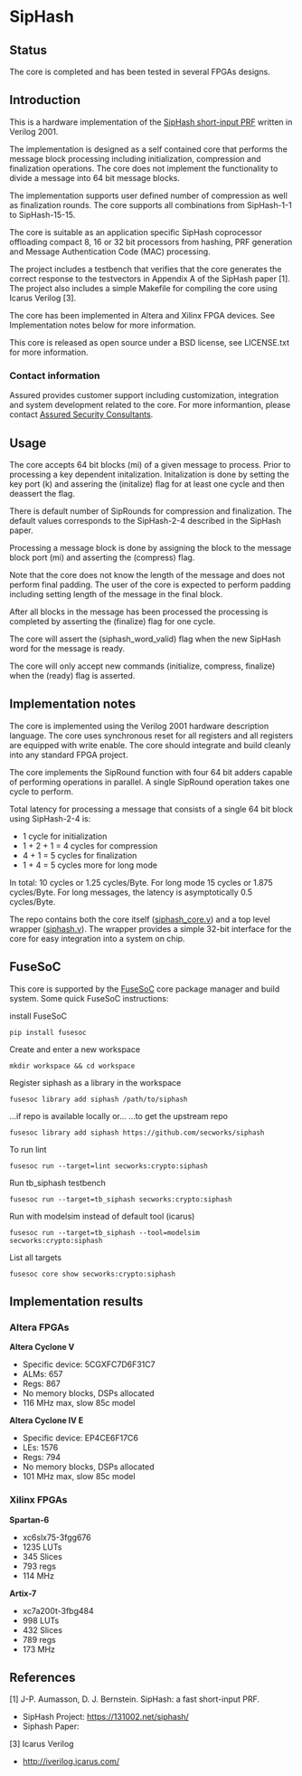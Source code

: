 # SipHash #

## Status ##

The core is completed and has been tested in several FPGAs designs.


## Introduction ##

This is a hardware implementation of the [SipHash short-input PRF](https://131002.net/siphash/siphash.pdf) written in Verilog 2001.

The implementation is designed as a self contained core that performs
the message block processing including initialization, compression and
finalization operations. The core does not implement the functionality
to divide a message into 64 bit message blocks.

The implementation supports user defined number of
compression as well as finalization rounds. The core supports all
combinations from SipHash-1-1 to SipHash-15-15.

The core is suitable as an application specific SipHash coprocessor
offloading compact 8, 16 or 32 bit processors from hashing, PRF
generation and Message Authentication Code (MAC) processing.

The project includes a testbench that verifies that the core generates
the correct response to the testvectors in Appendix A of the SipHash
paper [1]. The project also includes a simple Makefile for compiling the
core using Icarus Verilog [3].

The core has been implemented in Altera and Xilinx FPGA devices. See
Implementation notes below for more information.

This core is released as open source under a BSD license, see
LICENSE.txt for more information.


### Contact information ##

Assured provides customer support including customization, integration
and system development related to the core. For more informantion,
please contact [Assured Security
Consultants](https://www.assured.se/contact).


## Usage ##

The core accepts 64 bit blocks (mi) of a given message to process. Prior
to processing a key dependent initalization. Initalization is done by
setting the key port (k) and assering the (initalize) flag for at least
one cycle and then deassert the flag.

There is default number of SipRounds for compression and
finalization. The default values corresponds to the SipHash-2-4
described in the SipHash paper.

Processing a message block is done by assigning the block to the message
block port (mi) and asserting the (compress) flag.

Note that the core does not know the length of the message and does not
perform final padding. The user of the core is expected to perform
padding including setting length of the message in the final block.

After all blocks in the message has been processed the processing is
completed by asserting the (finalize) flag for one cycle.

The core will assert the (siphash_word_valid) flag when the new SipHash
word for the message is ready.

The core will only accept new commands (initialize, compress, finalize)
when the (ready) flag is asserted.


## Implementation notes ##

The core is implemented using the Verilog 2001 hardware description
language. The core uses synchronous reset for all registers and all
registers are equipped with write enable. The core should integrate and
build cleanly into any standard FPGA project.

The core implements the SipRound function with four 64 bit adders capable
of performing operations in parallel. A single SipRound operation takes
one cycle to perform.

Total latency for processing a message that consists of a single 64 bit
block using SipHash-2-4 is:

 - 1 cycle for initialization
 - 1 + 2 + 1 = 4 cycles for compression
 - 4 + 1 = 5 cycles for finalization
 - 1 + 4 = 5 cycles more for long mode

In total: 10 cycles or 1.25 cycles/Byte.
For long mode 15 cycles or 1.875 cycles/Byte.
For long messages, the latency is asymptotically 0.5 cycles/Byte.


The repo contains both the core itself ([siphash_core.v](https://github.com/secworks/siphash/blob/master/src/rtl/siphash_core.v)) and
a top level wrapper
([siphash.v](https://github.com/secworks/siphash/blob/master/src/rtl/siphash.v)). The
wrapper provides a simple 32-bit interface for the core for easy
integration into a system on chip.


## FuseSoC
This core is supported by the
[FuseSoC](https://github.com/olofk/fusesoc) core package manager and
build system. Some quick  FuseSoC instructions:

install FuseSoC
~~~
pip install fusesoc
~~~

Create and enter a new workspace
~~~
mkdir workspace && cd workspace
~~~

Register siphash as a library in the workspace
~~~
fusesoc library add siphash /path/to/siphash
~~~

...if repo is available locally or...
...to get the upstream repo
~~~
fusesoc library add siphash https://github.com/secworks/siphash
~~~

To run lint
~~~
fusesoc run --target=lint secworks:crypto:siphash
~~~

Run tb_siphash testbench
~~~
fusesoc run --target=tb_siphash secworks:crypto:siphash
~~~

Run with modelsim instead of default tool (icarus)
~~~
fusesoc run --target=tb_siphash --tool=modelsim secworks:crypto:siphash
~~~

List all targets
~~~
fusesoc core show secworks:crypto:siphash
~~~

## Implementation results ##

### Altera FPGAs ###

**Altera Cyclone V**

- Specific device: 5CGXFC7D6F31C7
- ALMs: 657
- Regs: 867
- No memory blocks, DSPs allocated
- 116 MHz max, slow 85c model


**Altera Cyclone IV E**

- Specific device: EP4CE6F17C6
- LEs: 1576
- Regs: 794
- No memory blocks, DSPs allocated
- 101 MHz max, slow 85c model


### Xilinx FPGAs ###

**Spartan-6**
- xc6slx75-3fgg676
- 1235 LUTs
- 345 Slices
- 793 regs
- 114 MHz

**Artix-7**
- xc7a200t-3fbg484
- 998 LUTs
- 432 Slices
- 789 regs
- 173 MHz


## References ##

[1] J-P. Aumasson, D. J. Bernstein. SipHash: a fast short-input PRF.

  - SipHash Project: https://131002.net/siphash/
  - Siphash Paper:


[3] Icarus Verilog

  - http://iverilog.icarus.com/
